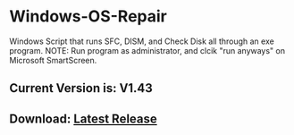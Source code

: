 # Windows-OS-Repair
Windows Script that runs SFC, DISM, and Check Disk all through an exe program.
NOTE: Run program as administrator, and clcik "run anyways" on Microsoft SmartScreen.
## Current Version is: V1.43

## Download: [Latest Release](https://github.com/Coop1195/Windows-OS-Repair/releases/latest "Latest Release")
